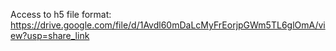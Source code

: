 Access to h5 file format: https://drive.google.com/file/d/1Avdl60mDaLcMyFrEorjpGWm5TL6glOmA/view?usp=share_link
